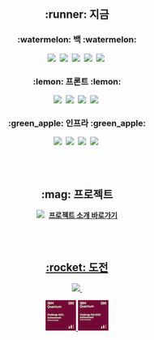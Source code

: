 <h2 align="center"> :runner: 지금 <br/> </h2>

<h3 align="center"> :watermelon: 백 :watermelon: </h3>
<p align="center">
  <img src="https://img.shields.io/badge/SpringBoot-6DB33F?style=flat-square&logo=Spring%20Boot&logoColor=white"/>&nbsp
  <img src="https://img.shields.io/badge/JPA-000000?style=flat-square&logo=JPA&logoColor=white"/>&nbsp
  <img src="https://img.shields.io/badge/QueryDSL-000000?style=flat-square&logo=QueryDSL&logoColor=white"/>&nbsp
  <img src="https://img.shields.io/badge/PHP-777BB4?style=flat-square&logo=PHP&logoColor=white"/>&nbsp
  <img src="https://img.shields.io/badge/MySQL-4479A1?style=flat-square&logo=MySQL&logoColor=white"/>&nbsp
</p>

<h3 align="center"> :lemon: 프론트 :lemon: </h3>
<p align="center">
  <img src="https://img.shields.io/badge/React-61DAFB?style=flat-square&logo=React&logoColor=white"/>&nbsp
  <img src="https://img.shields.io/badge/Redux-764ABC?style=flat-square&logo=Redux&logoColor=white"/>&nbsp
  <img src="https://img.shields.io/badge/ReduxSaga-999999?style=flat-square&logo=Redux-Saga&logoColor=white"/>&nbsp
  <img src="https://img.shields.io/badge/Ant Design-0170FE?style=flat-square&logo=Ant%20Design&logoColor=white"/>&nbsp
</p>

<h3 align="center"> :green_apple: 인프라 :green_apple: </h3>
<p align="center">
  <img src="https://img.shields.io/badge/Docker-2496ED?style=flat-square&logo=Docker&logoColor=white"/>&nbsp
  <img src="https://img.shields.io/badge/Jenkins-D24939?style=flat-square&logo=Jenkins&logoColor=white"/>&nbsp
  <img src="https://img.shields.io/badge/Amazon AWS-232F3E?style=flat-square&logo=Amazon%20AWS&logoColor=white"/>&nbsp
  <img src="https://img.shields.io/badge/AWS Amplify-FF9900?style=flat-square&logo=AWS%20Amplify&logoColor=white"/>&nbsp
</p>

<br/><br/>

<h2 align="center"> :mag: 프로젝트 </h2>
<p align="center">
  <img src="https://img.shields.io/badge/Notion-000000?style=flat-square&logo=Notion&logoColor=white"/>&nbsp
  <a href=""><strong>프로젝트 소개 바로가기</strong></>
</p>

<br/><br/>
  
<h2 align="center"> :rocket: 도전 </h2>
<p align="center">
  <img src="https://img.shields.io/badge/Qiskit-6929C4?style=flat-square&logo=Qiskit&logoColor=white"/>&nbsp
</p>
<p align="center">
  <a href="https://www.credly.com/badges/b4229ff7-1348-481f-ae7a-114addd1cb9b/public_url" target="_blank">
     <img src="https://github.com/SimEunJu/SimEunJu/blob/main/ibm-quantum-challenge-2021-achievement-intermediate.png" alt="ibm quantum challenge 2021" />
  </a>
  <a href="https://www.credly.com/badges/6747a9fb-a529-4ce2-83db-2b16c38afc69/public_url" target="_blank">
    <img src="https://github.com/SimEunJu/SimEunJu/blob/main/ibm-quantum-challenge-fall-2020-intermediate.png" alt="ibm quantum challenge 2020 fall" />
  </a>
</p>
